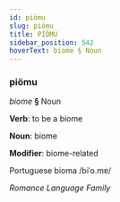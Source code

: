 ```yaml
---
id: piömu
slug: piömu
title: PİÖMU
sidebar_position: 542
hoverText: biome § Noun
---
```


### piömu

*biome* **§** Noun

**Verb**: to be a biome

**Noun**: biome

**Modifier**: biome-related

Portuguese bioma /biˈo.mɐ/

*Romance Language Family*